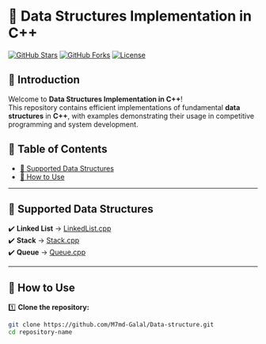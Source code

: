 # 🚀 Data Structures Implementation in C++

[![GitHub Stars](https://img.shields.io/github/stars/M7md-Galal/Data-structure?style=flat-square)](https://github.com/M7md-Galal/Data-structure/stargazers)
[![GitHub Forks](https://img.shields.io/github/forks/M7md-Galal/Data-structure?style=flat-square)](https://github.com/M7md-Galal/Data-structure/network/members)
[![License](https://img.shields.io/github/license/M7md-Galal/Data-structure?style=flat-square)](./LICENSE)

## 📌 Introduction
Welcome to **Data Structures Implementation in C++**!  
This repository contains efficient implementations of fundamental **data structures** in **C++**, with examples demonstrating their usage in competitive programming and system development.

## 📖 Table of Contents
- [📂 Supported Data Structures](#-supported-data-structures)
- [🚀 How to Use](#-how-to-use)

---

## 📂 Supported Data Structures
✔️ **Linked List** → [LinkedList.cpp](./Singly-Linkedlist)  
✔️ **Stack** → [Stack.cpp](./Stack)  
✔️ **Queue** → [Queue.cpp](./Queue) 

---

## 🚀 How to Use
1️⃣ **Clone the repository:**
```sh
git clone https://github.com/M7md-Galal/Data-structure.git
cd repository-name

